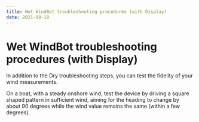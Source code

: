 ```yaml
---
title: Wet WindBot troubleshooting procedures (with Display)
date: 2021-08-18
---
```


# Wet WindBot troubleshooting procedures (with Display)

In addition to the Dry troubleshooting steps, you can test the fidelity of your wind measurements.

On a boat, with a steady onshore wind, test the device by driving a square shaped pattern in sufficient wind, aiming for the heading to change by about 90 degrees while the wind value remains the same (within a few degrees).
